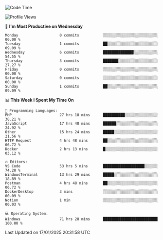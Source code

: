 <!--START_SECTION:waka-->
![Code Time](http://img.shields.io/badge/Code%20Time-3%2C896%20hrs%2026%20mins-blue)

![Profile Views](http://img.shields.io/badge/Profile%20Views-29-blue)

📅 **I'm Most Productive on Wednesday** 

```text
Monday                   0 commits           ░░░░░░░░░░░░░░░░░░░░░░░░░   00.00 % 
Tuesday                  1 commits           ██░░░░░░░░░░░░░░░░░░░░░░░   09.09 % 
Wednesday                6 commits           ██████████████░░░░░░░░░░░   54.55 % 
Thursday                 3 commits           ███████░░░░░░░░░░░░░░░░░░   27.27 % 
Friday                   0 commits           ░░░░░░░░░░░░░░░░░░░░░░░░░   00.00 % 
Saturday                 0 commits           ░░░░░░░░░░░░░░░░░░░░░░░░░   00.00 % 
Sunday                   1 commits           ██░░░░░░░░░░░░░░░░░░░░░░░   09.09 % 
```


📊 **This Week I Spent My Time On** 

```text
💬 Programming Languages: 
PHP                      27 hrs 18 mins      ██████████░░░░░░░░░░░░░░░   38.21 % 
JavaScript               17 hrs 48 mins      ██████░░░░░░░░░░░░░░░░░░░   24.92 % 
Other                    15 hrs 24 mins      █████░░░░░░░░░░░░░░░░░░░░   21.56 % 
HTTP Request             4 hrs 48 mins       ██░░░░░░░░░░░░░░░░░░░░░░░   06.72 % 
Docker                   2 hrs 13 mins       █░░░░░░░░░░░░░░░░░░░░░░░░   03.12 % 

🔥 Editors: 
VS Code                  53 hrs 5 mins       ███████████████████░░░░░░   74.28 % 
WindowsTerminal          13 hrs 29 mins      █████░░░░░░░░░░░░░░░░░░░░   18.89 % 
Postman                  4 hrs 48 mins       ██░░░░░░░░░░░░░░░░░░░░░░░   06.72 % 
DockerDesktop            3 mins              ░░░░░░░░░░░░░░░░░░░░░░░░░   00.09 % 
Notion                   1 min               ░░░░░░░░░░░░░░░░░░░░░░░░░   00.03 % 

💻 Operating System: 
Windows                  71 hrs 28 mins      █████████████████████████   100.00 % 
```


 Last Updated on 17/01/2025 20:31:58 UTC
<!--END_SECTION:waka-->
